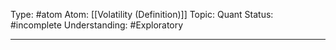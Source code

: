 Type: #atom 
Atom: [[Volatility (Definition)]]
Topic: Quant 
Status: #incomplete 
Understanding: #Exploratory 

----
